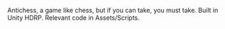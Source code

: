 Antichess, a game like chess, but if you can take, you must take. 
Built in Unity HDRP. Relevant code in Assets/Scripts.
